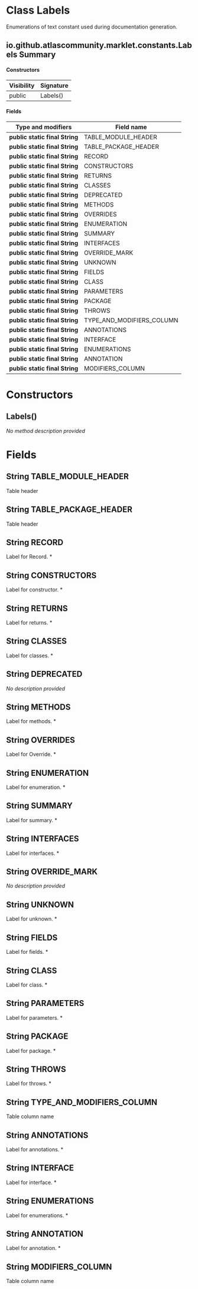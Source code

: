Class Labels
============
Enumerations of text constant used during documentation generation.

io.github.atlascommunity.marklet.constants.Labels Summary
-------
#### Constructors
| Visibility | Signature |
| ---------- | --------- |
| public     | Labels()  |
#### Fields
| Type and modifiers             | Field name                |
| ------------------------------ | ------------------------- |
| **public static final String** | TABLE_MODULE_HEADER       |
| **public static final String** | TABLE_PACKAGE_HEADER      |
| **public static final String** | RECORD                    |
| **public static final String** | CONSTRUCTORS              |
| **public static final String** | RETURNS                   |
| **public static final String** | CLASSES                   |
| **public static final String** | DEPRECATED                |
| **public static final String** | METHODS                   |
| **public static final String** | OVERRIDES                 |
| **public static final String** | ENUMERATION               |
| **public static final String** | SUMMARY                   |
| **public static final String** | INTERFACES                |
| **public static final String** | OVERRIDE_MARK             |
| **public static final String** | UNKNOWN                   |
| **public static final String** | FIELDS                    |
| **public static final String** | CLASS                     |
| **public static final String** | PARAMETERS                |
| **public static final String** | PACKAGE                   |
| **public static final String** | THROWS                    |
| **public static final String** | TYPE_AND_MODIFIERS_COLUMN |
| **public static final String** | ANNOTATIONS               |
| **public static final String** | INTERFACE                 |
| **public static final String** | ENUMERATIONS              |
| **public static final String** | ANNOTATION                |
| **public static final String** | MODIFIERS_COLUMN          |

Constructors
============
Labels()
--------
*No method description provided*


Fields
======
String TABLE_MODULE_HEADER
------------------------------------
Table header


String TABLE_PACKAGE_HEADER
-------------------------------------
Table header


String RECORD
-----------------------
Label for Record. *


String CONSTRUCTORS
-----------------------------
Label for constructor. *


String RETURNS
------------------------
Label for returns. *


String CLASSES
------------------------
Label for classes. *


String DEPRECATED
---------------------------
*No description provided*


String METHODS
------------------------
Label for methods. *


String OVERRIDES
--------------------------
Label for Override. *


String ENUMERATION
----------------------------
Label for enumeration. *


String SUMMARY
------------------------
Label for summary. *


String INTERFACES
---------------------------
Label for interfaces. *


String OVERRIDE_MARK
------------------------------
*No description provided*


String UNKNOWN
------------------------
Label for unknown. *


String FIELDS
-----------------------
Label for fields. *


String CLASS
----------------------
Label for class. *


String PARAMETERS
---------------------------
Label for parameters. *


String PACKAGE
------------------------
Label for package. *


String THROWS
-----------------------
Label for throws. *


String TYPE_AND_MODIFIERS_COLUMN
------------------------------------------
Table column name


String ANNOTATIONS
----------------------------
Label for annotations. *


String INTERFACE
--------------------------
Label for interface. *


String ENUMERATIONS
-----------------------------
Label for enumerations. *


String ANNOTATION
---------------------------
Label for annotation. *


String MODIFIERS_COLUMN
---------------------------------
Table column name


